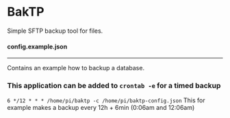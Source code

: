 # BakTP

Simple SFTP backup tool for files.

#### config.example.json
---
Contains an example how to backup a database.

### This application can be added to `crontab -e` for a timed backup
`6 */12 * * * /home/pi/baktp -c /home/pi/baktp-config.json`
This for example makes a backup every 12h + 6min (0:06am and 12:06am)
